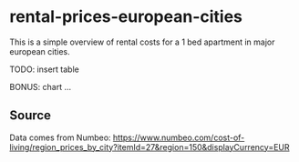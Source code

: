 # rental-prices-european-cities

This is a simple overview of rental costs for a 1 bed apartment in major european cities.

TODO: insert table

BONUS: chart ...

## Source

Data comes from Numbeo: https://www.numbeo.com/cost-of-living/region_prices_by_city?itemId=27&region=150&displayCurrency=EUR
